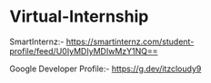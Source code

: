 # Virtual-Internship

SmartInternz:- https://smartinternz.com/student-profile/feed/U0IyMDIyMDIwMzY1NQ==

Google Developer Profile:-
https://g.dev/itzcloudy9
